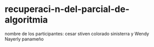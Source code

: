# recuperaci-n-del-parcial-de-algoritmia
nombre de los participantes: cesar stiven colorado sinisterra y Wendy Nayerly panameño
